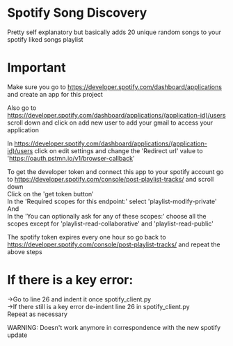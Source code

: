 Spotify Song Discovery
======================
Pretty self explanatory but basically adds 20 unique random songs to your spotify liked songs playlist

Important
==========
Make sure you go to https://developer.spotify.com/dashboard/applications and create an app for this project

Also go to https://developer.spotify.com/dashboard/applications/(application-id)/users scroll down and click on add new user to add your gmail to access your application

In https://developer.spotify.com/dashboard/applications/(application-id)/users click on edit settings and change the 'Redirect url' value to 'https://oauth.pstmn.io/v1/browser-callback'

To get the developer token and connect this app to your spotify account go to https://developer.spotify.com/console/post-playlist-tracks/ and scroll down\
Click on the 'get token button'\
In the 'Required scopes for this endpoint:' select 'playlist-modify-private'\
And\
In the 'You can optionally ask for any of these scopes:' choose all the scopes except for 'playlist-read-collaborative' and 'playlist-read-public'

The spotify token expires every one hour so go back to https://developer.spotify.com/console/post-playlist-tracks/ and repeat the above steps

If there is a key error:
========================
->Go to line 26 and indent it once spotify_client.py \
->If there still is a key error de-indent line 26 in spotify_client.py\
Repeat as necessary

WARNING: Doesn't work anymore in correspondence with the new spotify update

